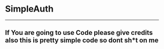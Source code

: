 # SimpleAuth
------------------------------------------------------------------------------------------------------------------------
If You are going to use Code please give credits also this is pretty simple code so dont sh*t on me
------------------------------------------------------------------------------------------------------------------------
